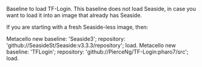 Baseline to load TF-Login. This baseline does not load Seaside, in case you want to load it into an image that already has Seaside.

If you are starting with a fresh Seaside-less image, then:

Metacello new
	baseline: 'Seaside3';
	repository: 'github://SeasideSt/Seaside:v3.3.3/repository';
	load.
Metacello new
	baseline: 'TFLogin';
	repository: 'github://PierceNg/TF-Login:pharo7/src';
	load.
	